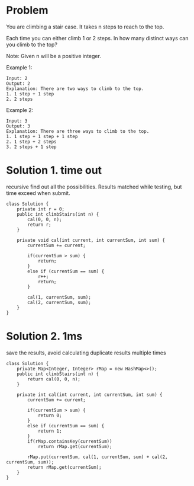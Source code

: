 # Problem

You are climbing a stair case. It takes n steps to reach to the top.

Each time you can either climb 1 or 2 steps. In how many distinct ways can you climb to the top?

Note: Given n will be a positive integer.

Example 1:
```
Input: 2
Output: 2
Explanation: There are two ways to climb to the top.
1. 1 step + 1 step
2. 2 steps
```

Example 2:

```
Input: 3
Output: 3
Explanation: There are three ways to climb to the top.
1. 1 step + 1 step + 1 step
2. 1 step + 2 steps
3. 2 steps + 1 step
```

# Solution 1. time out
recursive find out all the possibilities. Results matched while testing, but time exceed when submit.

```
class Solution {
    private int r = 0;
    public int climbStairs(int n) {
        cal(0, 0, n);
        return r;
    }
    
    private void cal(int current, int currentSum, int sum) {
        currentSum += current;
        
        if(currentSum > sum) {
            return;
        }
        else if (currentSum == sum) {
            r++;
            return;
        }
        
        cal(1, currentSum, sum);
        cal(2, currentSum, sum);
    }
}
```

# Solution 2. 1ms
save the results, avoid calculating duplicate results multiple times

```
class Solution {
    private Map<Integer, Integer> rMap = new HashMap<>();
    public int climbStairs(int n) {
        return cal(0, 0, n);
    }
    
    private int cal(int current, int currentSum, int sum) {
        currentSum += current;
        
        if(currentSum > sum) {
            return 0;
        }
        else if (currentSum == sum) {
            return 1;
        }
        if(rMap.containsKey(currentSum))
            return rMap.get(currentSum);
        
        rMap.put(currentSum, cal(1, currentSum, sum) + cal(2, currentSum, sum));
        return rMap.get(currentSum);
    }
}
```
